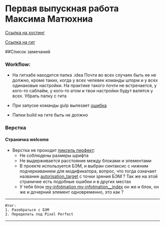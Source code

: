 # Первая выпускная работа Максима Матюхниа
[Ссылка на хостинг](http://ls-dz.max-s.net/)
 
 [Ссылка на гит](https://github.com/settler-mar/ls.aw.2016.9/tree/master)
 
##Список замечаний
 
### Workflow:
 * На гитхабе находится папка .idea 
 Почти во всех случаях быть ее не должно, кроме таких, когда у всех челевек команды
 шторм и у всех одинаковые настройки.
 На практике такого почти не встречается, у кого-то саблайм, у кого-то атом и твои
 настройки будут валятся у всех. Убрать папку с гита
 
 * При запуске команды gulp вылезает [ошибка](https://yadi.sk/i/5WrB5I3zw97Ce) 
 * Папки build на гите быть не должно
 
 
### Верстка
#### Страничка welcome
 * Верстка не проходит [пиксель перфект](https://yadi.sk/i/i06dVpqzw98Bb):
    * Не соблюдены размеры шрифта
    * Не выдерживается расстояние между блоками и элементами
    * В проекте используется БЭМ, и выбран синтаксис с нижним подчеркиванием
       для модификатора, вопрос, что тогда означает название [autorisation_target](https://yadi.sk/i/wVjU_igtw99P8)
      с точки зрения БЭМ ? Так же на этой страничке есть подобные ошибки и в других местах
    * У тебя блок  [my-infotmation my-infotmation__index](https://yadi.sk/i/y_MoFXoHw99ry) он же и блок, он же и дочерний элемент
      одновременно, это как  ?
      
- - -
    Итог:
    1. Разобраться с БЭМ
    2. Переделать под Pixel Perfect
- - -  

  
    